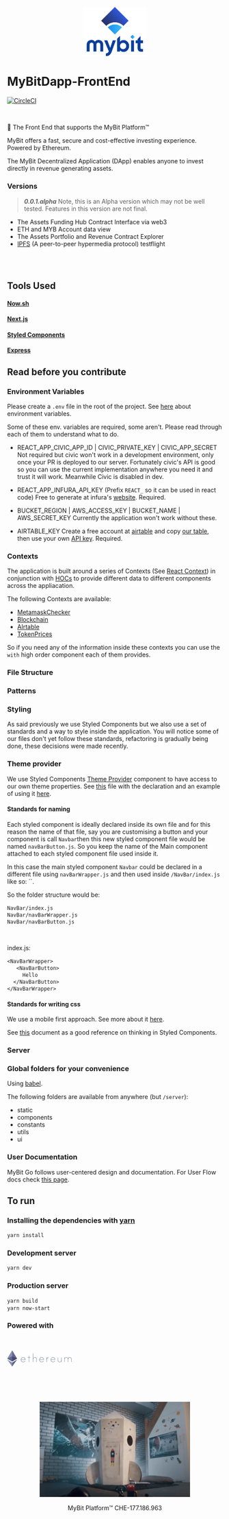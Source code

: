 <p align="center">
  <a href="https://mybit.io/">
    <img alt="MyBit Logo" src="./src/images/MyBit-logo.svg" width="150">
  </a>
</p>


# MyBitDapp-FrontEnd

[![CircleCI](https://circleci.com/gh/MyBitFoundation/MyBit-Go.svg?style=svg)](https://circleci.com/gh/MyBitFoundation/MyBit-Go)

<br/>

🎨 The Front End that supports the MyBit Platform™

MyBit offers a fast, secure and cost-effective investing experience. Powered by Ethereum.

The MyBit Decentralized Application (DApp) enables anyone to invest directly in revenue generating assets.
<br/>

### Versions
>***0.0.1.alpha***
Note, this is an Alpha version which may not be well tested. Features in this version are not final.

- The Assets Funding Hub Contract Interface via web3
- ETH and MYB Account data view
- The Assets Portfolio and Revenue Contract Explorer
- [IPFS](https://github.com/ipfs) (A peer-to-peer hypermedia protocol) testflight

<br/><br/>

## Tools Used
#### [Now.sh](https://zeit.co/now)
#### [Next.js](https://nextjs.org/)
#### [Styled Components](https://www.styled-components.com/)
#### [Express](https://www.npmjs.com/package/express)

## Read before you contribute

### Environment Variables

Please create a `.env` file in the root of the project. See [here](https://en.wikipedia.org/wiki/Environment_variable) about environment variables.

Some of these env. variables are required, some aren't. Please read through each of them to understand what to do.

- REACT_APP_CIVIC_APP_ID | CIVIC_PRIVATE_KEY | CIVIC_APP_SECRET
Not required but civic won't work in a development environment, only once your PR is deployed to our server. Fortunately civic's API is good so you can use the current implementation anywhere you need it and trust it will work. Meanwhile Civic is disabled in dev.

- REACT_APP_INFURA_API_KEY (Prefix `REACT_` so it can be used in react code)
Free to generate at infura's [website](https://infura.io/). Required.

- BUCKET_REGION | AWS_ACCESS_KEY | BUCKET_NAME | AWS_SECRET_KEY
Currently the application won't work without these. 

- AIRTABLE_KEY
Create a free account at [airtable](https://airtable.com) and copy [our table](https://airtable.com/shrpZZvivqhhoUbWn), then use your own [API key](url). Required.

### Contexts
The application is built around a series of Contexts (See [React Context](https://reactjs.org/docs/context.html)) in conjunction with [HOCs](https://reactjs.org/docs/higher-order-components.html) to provide different data to different components across the appliacation.

The following Contexts are available: 

- [MetamaskChecker](https://github.com/csmartinsfct/MyBit-Go.app/blob/hotfix/refactoring/components/MetamaskChecker/index.js)
- [Blockchain](https://github.com/csmartinsfct/MyBit-Go.app/blob/hotfix/refactoring/components/Blockchain.js)
- [AIrtable](https://github.com/csmartinsfct/MyBit-Go.app/blob/hotfix/refactoring/components/Airtable.js)
- [TokenPrices](https://github.com/csmartinsfct/MyBit-Go.app/blob/hotfix/refactoring/components/TokenPrices.js)

So if you need any of the information inside these contexts you can use the `with` high order component each of them provides.

### File Structure

### Patterns

### Styling

As said previously we use Styled Components but we also use a set of standards and a way to style inside the application. You will notice some of our files don't yet follow these standards, refactoring is gradually being done, these decisions were made recently.

### Theme provider
We use Styled Components [Theme Provider](https://www.styled-components.com/docs/advanced#theming) component to have access to our own theme properties. See [this](https://github.com/csmartinsfct/MyBit-Go.app/blob/hotfix/refactoring/components/Theme/index.js) file with the declaration and an example of using it [here](https://github.com/csmartinsfct/MyBit-Go.app/blob/hotfix/refactoring/components/MobileMenu/styledMobileMenuWrapper.js).

#### Standards for naming
Each styled component is ideally declared inside its own file and for this reason the name of that file, say you are customising a button and your component is call `Navbar`then this new styled component file would be named `navBarButton.js`. So you keep the name of the Main component attached to each styled component file used inside it. 

In this case the main styled component `Navbar` could be declared in a different file using `navBarWrapper.js` and then used inside `/NavBar/index.js` like so: ´<NavBarWrapper>´.
  
So the folder structure would be:
```
NavBar/index.js
NavBar/navBarWrapper.js
NavBar/navBarButton.js
```
<br/>

index.js:
```
<NavBarWrapper>
   <NavBarButton>
     Hello
  </NavBarButton>
</NavBarWrapper>
```

#### Standards for writing css
We use a mobile first approach. See more about it [here](https://zellwk.com/blog/how-to-write-mobile-first-css/).

See [this](https://itnext.io/thinking-in-styled-components-e230ea37c52c) document as a good reference on thinking in Styled Components.

### Server

### Global folders for your convenience
Using [babel](https://github.com/tleunen/babel-plugin-module-resolver).

The following folders are available from anywhere (but `/server`):
- static
- components
- constants
- utils 
- ui

### User Documentation
MyBit Go follows user-centered design and documentation.
For User Flow docs check [this page](./TESTING.md).



## To run

### Installing the dependencies with [yarn](https://yarnpkg.com/en/docs/usage)
```sh
yarn install
```
### Development server
```sh
yarn dev
```

### Production server
```sh
yarn build
yarn now-start
```

### Powered with
<br/>
<p>
<img src="./src/images/ethereum-logo.png" width="30%">
</p>
</p>

<br/><br/><br/>
<p align="center">
    <a href="https://www.youtube.com/watch?v=SGFGfpKn1dg">
        <img src="./src/images/rocket.png" width="70%">
    </a>
</a>
<br/>

<p align="center">
MyBit Platform™ CHE-177.186.963<br/>
</p>

